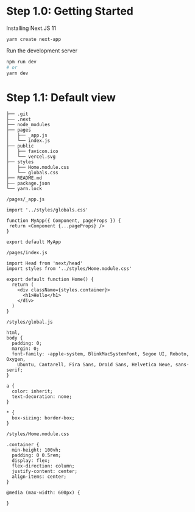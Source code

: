 # Step 1.0: Getting Started

Installing Next.JS 11 
```
yarn create next-app
```

Run the development server
```bash
npm run dev
# or
yarn dev
```


# Step 1.1: Default view
```
├── .git
├── .next
├── node_modules
├── pages
│   ├── _app.js
│   └── index.js
├── public
│   ├── favicon.ico
│   └── vercel.svg
├── styles
│   ├── Home.module.css
│   └── globals.css
├── README.md
├── package.json
└── yarn.lock
```

`/pages/_app.js`
 ```
import '../styles/globals.css'

function MyApp({ Component, pageProps }) {
  return <Component {...pageProps} />
}

export default MyApp
 ```
`/pages/index.js`
```
import Head from 'next/head'
import styles from '../styles/Home.module.css'

export default function Home() {
  return (
    <div className={styles.container}>
      <h1>Hello</h1>
    </div>
  )
}
```
`/styles/global.js`
```
html,
body {
  padding: 0;
  margin: 0;
  font-family: -apple-system, BlinkMacSystemFont, Segoe UI, Roboto, Oxygen,
    Ubuntu, Cantarell, Fira Sans, Droid Sans, Helvetica Neue, sans-serif;
}

a {
  color: inherit;
  text-decoration: none;
}

* {
  box-sizing: border-box;
}
```
`/styles/Home.module.css`
```
.container {
  min-height: 100vh;
  padding: 0 0.5rem;
  display: flex;
  flex-direction: column;
  justify-content: center;
  align-items: center;
}

@media (max-width: 600px) {

}
```
